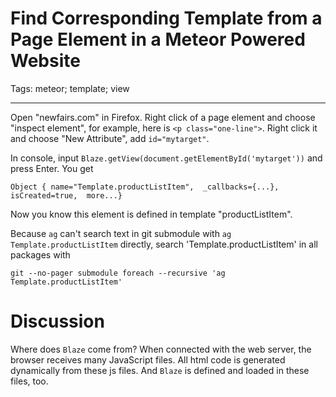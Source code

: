 # Find Corresponding Template from a Page Element in a Meteor Powered Website
Tags: meteor; template; view

------

Open "newfairs.com" in Firefox. Right click of a page element
and choose "inspect element", for example, here is `<p class="one-line">`.
Right click it and choose "New Attribute", add `id="mytarget"`.

In console, input `Blaze.getView(document.getElementById('mytarget'))`
and press Enter.
You get 

    Object { name="Template.productListItem",  _callbacks={...},  isCreated=true,  more...}

Now you know this element is defined in template "productListItem".

Because `ag` can't search text in git submodule with
`ag Template.productListItem` directly,
search 'Template.productListItem' in all packages with

    git --no-pager submodule foreach --recursive 'ag Template.productListItem'

# Discussion

Where does `Blaze` come from?
When connected with the web server, the browser receives many JavaScript files.
All html code is generated dynamically from these js files.
And `Blaze` is defined and loaded in these files, too.
